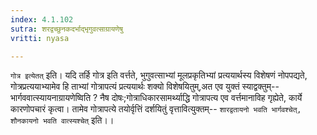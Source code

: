 ```yaml
---
index: 4.1.102
sutra: शरद्वच्छुनकदर्भाद्भृगुवत्साग्रायणेषु
vritti: nyasa

---
```

`गोत्र इत्येतत्` इति। यदि तर्हि गोत्र इति वर्त्तते, भुगुवत्साभ्यां मूलप्रकृतिभ्यां प्रत्ययार्थस्य विशेषणं नोपपद्यते, गोत्रप्रत्ययाभ्यामेव हि ताभ्यां गोत्रापत्यं प्रत्ययार्थः शक्यो विशेषयितुम्,अत एव युक्तं स्याद्वक्तुम्-- भार्गववात्स्यायनाग्रायणेष्विति ? नैष दोषः;गोत्राधिकारसामर्थ्याद्धि गोत्रापत्य एव वर्त्तमानाविह गृह्येते, कार्ये कारणोपचारं कृत्वा। तामेव गोत्रापत्ये तयोर्वृत्तिं दर्शयितुं वृत्तावित्युक्तम्-- `शारद्वतायनो भवति भार्गवश्चेत्, शौनकायनो भवति वात्स्यश्चेत्` इति।।